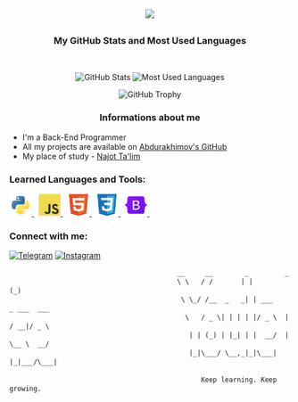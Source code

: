 <h1 align="center">
  <img src="https://readme-typing-svg.herokuapp.com?font=Fira+Code&size=24&pause=1000&color=fff&center=true&width=600&lines=Hi%2C+there!+I'm+Abdurakhimov+Abduqodir;Welcome+to+my+GitHub+Profile!">
</h1>

<h3 align="center">My GitHub Stats and Most Used Languages</h3>
<br>
<p align="center">
  <img src="https://github-readme-stats.vercel.app/api?username=abdurakhimoov&show_icons=true&theme=radical" alt="GitHub Stats" width="48%">
  <img src="https://github-readme-stats.vercel.app/api/top-langs/?username=abdurakhimoov&layout=compact&theme=radical" alt="Most Used Languages" width="38%">
</p>

<p align="center">
  <img src="https://github-profile-trophy.vercel.app/?username=abdurakhimoov&theme=onedark&no-frame=true&row=1&column=6" alt="GitHub Trophy" />
</p>

<h3 align="center">Informations about me</h3>

<ul>
  <li>I'm a Back-End Programmer</li>
  <li>All my projects are available on <a href="https://github.com/abdurakhimoov?tab=repositories">Abdurakhimov's GitHub</a></li>
  <li>My place of study - <a href="https://najottalim.uz" target="_blank">Najot Ta'lim</a></li>
</ul>

### Learned Languages and Tools:
<p>
   <a href="https://python.org/" target="_blank">
    <img src="https://github.com/devicons/devicon/blob/v2.16.0/icons/python/python-original.svg" title="Python" width="40" height="40"/>
  </a>&nbsp;
  <a href="https://developer.mozilla.org/en-US/docs/Web/JavaScript" target="_blank">
    <img src="https://github.com/devicons/devicon/blob/v2.16.0/icons/javascript/javascript-original.svg" title="JavaScript" width="40" height="40"/>
  </a>&nbsp;
  <a href="https://developer.mozilla.org/en-US/docs/Web/HTML" target="_blank">
    <img src="https://github.com/devicons/devicon/blob/v2.16.0/icons/html5/html5-original.svg" title="HTML5" width="40" height="40"/>
  </a>&nbsp;
  <a href="https://developer.mozilla.org/en-US/docs/Web/CSS" target="_blank">
    <img src="https://github.com/devicons/devicon/blob/v2.16.0/icons/css3/css3-original.svg" title="CSS3" width="40" height="40"/>
  </a>&nbsp;
  <a href="https://getbootstrap.com" target="_blank">
    <img src="https://github.com/devicons/devicon/blob/v2.16.0/icons/bootstrap/bootstrap-original.svg" title="Bootstrap" width="40" height="40"/>
  </a>&nbsp;
</p>

### Connect with me:
<p>
  <a href="https://t.me/shdw_str1ke" target="_blank"><img src="https://img.shields.io/badge/Telegram-fff?style=for-the-badge&logo=telegram&logoColor=black" alt="Telegram"></a>
  <a href="https://instagram.com/shdw.str1ke" target="_blank"><img src="https://img.shields.io/badge/Instagram-fff?style=for-the-badge&logo=instagram&logoColor=black" alt="Instagram"></a>
</p>

  ```
                                            __     __        _         _          
                                            \ \   / /       | |       (_)         
                                             \ \_/ /__  _   _| | ___    _ ___  ___ 
                                              \   / _ \| | | | |/ _ \  | / __|/ _ \
                                               | | (_) | |_| | |  __/  | \__ \  __/
                                               |_|\___/ \__,_|_|\___|  |_|___/\___|
                                                                                   
                                                  Keep learning. Keep growing.

  ```

